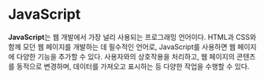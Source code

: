 # JavaScript

**JavaScript**는 웹 개발에서 가장 널리 사용되는 프로그래밍 언어이다. HTML과 CSS와 함께 모던 웹 페이지를 개발하는 데 필수적인 언어로, JavaScript를 사용하면 웹 페이지에 다양한 기능을 추가할 수 있다. 사용자와의 상호작용을 처리하고, 웹 페이지의 콘텐츠를 동적으로 변경하며, 데이터를 가져오고 표시하는 등 다양한 작업을 수행할 수 있다.
